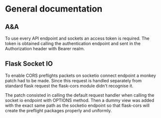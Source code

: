 # General documentation

## A&A

To use every API endpoint and sockets an access token is required.
The token is obtained calling the authentication endpoint and sent
in the Authorization header with Bearer realm.

## Flask Socket IO

To enable CORS preflights packets on socketio connect endpoint a monkey
patch had to be made. Since this request is handled separately from
standard flask request the flask-cors module didn't recognise it.

The patch consisted in calling the default request handler when calling
the socket io endpoint with OPTIONS method. Then a dummy view was added
with the exact same path as the socketio endpoint so that flask-cors
will create the preflight packages properly and uniformly.

